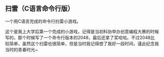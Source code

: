 ## 扫雷（C语言命令行版）

一个用C语言完成的命令行扫雷小游戏。

这个是我上大学后第一个完成的小游戏，记得是当初科协举办创意编程大赛的时候写的，那个时候写了一个命令行版本的2048，最后还拿了奖哈哈。不过2048比较简单，虽然这个扫雷也很简单，但是当时我记得想了我好一段时间，谨此纪念我当时的青春时光~

